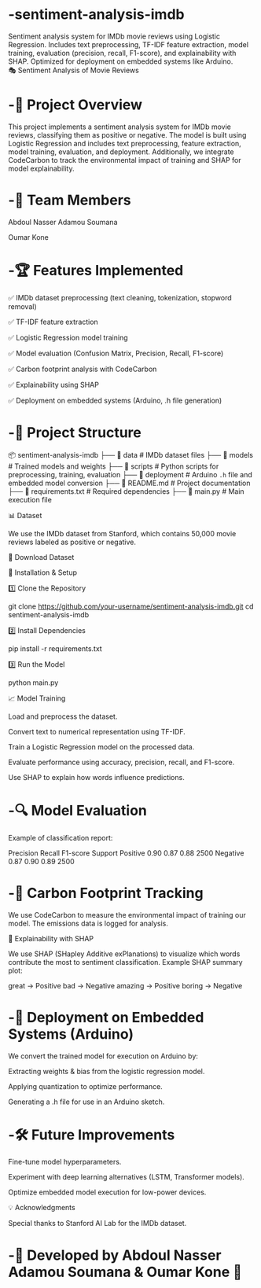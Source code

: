 # -sentiment-analysis-imdb
Sentiment analysis system for IMDb movie reviews using Logistic Regression.   Includes text preprocessing, TF-IDF feature extraction, model training, evaluation (precision, recall, F1-score), and explainability with SHAP.   Optimized for deployment on embedded systems like Arduino.  
🎭 Sentiment Analysis of Movie Reviews

# -📌 Project Overview

This project implements a sentiment analysis system for IMDb movie reviews, classifying them as positive or negative. The model is built using Logistic Regression and includes text preprocessing, feature extraction, model training, evaluation, and deployment. Additionally, we integrate CodeCarbon to track the environmental impact of training and SHAP for model explainability.

# -👥 Team Members

Abdoul Nasser Adamou Soumana

Oumar Kone

# -🏆 Features Implemented

✅ IMDb dataset preprocessing (text cleaning, tokenization, stopword removal)

✅ TF-IDF feature extraction

✅ Logistic Regression model training

✅ Model evaluation (Confusion Matrix, Precision, Recall, F1-score)

✅ Carbon footprint analysis with CodeCarbon

✅ Explainability using SHAP

✅ Deployment on embedded systems (Arduino, .h file generation)

# -📂 Project Structure

📦 sentiment-analysis-imdb
 ├── 📁 data               # IMDb dataset files
 ├── 📁 models             # Trained models and weights
 ├── 📁 scripts            # Python scripts for preprocessing, training, evaluation
 ├── 📁 deployment         # Arduino `.h` file and embedded model conversion
 ├── 📄 README.md          # Project documentation
 ├── 📄 requirements.txt   # Required dependencies
 ├── 📄 main.py            # Main execution file

📊 Dataset

We use the IMDb dataset from Stanford, which contains 50,000 movie reviews labeled as positive or negative.

🔗 Download Dataset

🚀 Installation & Setup

1️⃣ Clone the Repository

git clone https://github.com/your-username/sentiment-analysis-imdb.git
cd sentiment-analysis-imdb

2️⃣ Install Dependencies

pip install -r requirements.txt

3️⃣ Run the Model

python main.py

📈 Model Training

Load and preprocess the dataset.

Convert text to numerical representation using TF-IDF.

Train a Logistic Regression model on the processed data.

Evaluate performance using accuracy, precision, recall, and F1-score.

Use SHAP to explain how words influence predictions.

# -🔍 Model Evaluation

Example of classification report:

Precision  Recall  F1-score  Support
Positive      0.90    0.87      0.88    2500
Negative      0.87    0.90      0.89    2500

# -🌱 Carbon Footprint Tracking

We use CodeCarbon to measure the environmental impact of training our model. The emissions data is logged for analysis.

🔬 Explainability with SHAP

We use SHAP (SHapley Additive exPlanations) to visualize which words contribute the most to sentiment classification.
Example SHAP summary plot:

great       → Positive
bad         → Negative
amazing     → Positive
boring      → Negative

# -🔧 Deployment on Embedded Systems (Arduino)

We convert the trained model for execution on Arduino by:

Extracting weights & bias from the logistic regression model.

Applying quantization to optimize performance.

Generating a .h file for use in an Arduino sketch.


# -🛠 Future Improvements

Fine-tune model hyperparameters.

Experiment with deep learning alternatives (LSTM, Transformer models).

Optimize embedded model execution for low-power devices.

💡 Acknowledgments

Special thanks to Stanford AI Lab for the IMDb dataset.

# -🚀 Developed by Abdoul Nasser Adamou Soumana & Oumar Kone 🚀

